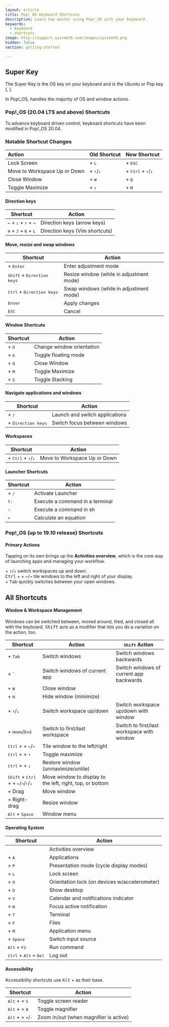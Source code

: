 ```yaml
---
layout: article
title: Pop!_OS Keyboard Shortcuts
description: Learn how master using Pop!_OS with your keyboard.
keywords:
  - keyboard
  - shortcuts
image: http://support.system76.com/images/system76.png
hidden: false
section: getting-started

---
```


## Super Key

The Super Key is the OS key on your keyboard and is the Ubuntu or Pop key (<kbd><i class="fl-ubuntu"></i></kbd>, <kbd><span class="fl-pop-key"></span></kbd>).

In Pop!\_OS, <kbd><span class="fl-pop-key"></span></kbd> handles the majority of OS and window actions.

### Pop!_OS (20.04 LTS and above) Shortcuts

To advance keyboard driven control, keyboard shortcuts have been modified in Pop!_OS 20.04.

### Notable Shortcut Changes

|          Action            |     Old Shortcut      |      New Shortcut  |
|:---------------------------| :-------------------- |--------------------|
Lock Screen                 | <kbd><span class="fl-pop-key"></span></kbd> + <kbd>L</kbd> | <kbd><span class="fl-pop-key"></span></kbd> + <kbd>ESC</kbd> |
Move to Workspace Up or Down | <kbd><span class="fl-pop-key"></span></kbd> + <kbd>↑</kbd>/<kbd>↓</kbd> | <kbd><span class="fl-pop-key"></span></kbd> + <kbd>Ctrl</kbd> + <kbd>↑</kbd>/<kbd>↓</kbd> |
Close Window                 | <kbd><span class="fl-pop-key"></span></kbd> + <kbd>W</kbd> | <kbd><span class="fl-pop-key"></span></kbd> + <kbd>Q</kbd>
Toggle Maximize              | <kbd><span class="fl-pop-key"></span></kbd> + <kbd>↑</kbd> | <kbd><span class="fl-pop-key"></span></kbd> + <kbd>M</kbd>



#### Direction keys

| Shortcut | Action |
| -------- | ------ |
| <kbd>←</kbd> + <kbd>↓</kbd> + <kbd>↑</kbd> + <kbd>→</kbd> | Direction keys (arrow keys) |
| <kbd>H</kbd> + <kbd>J</kbd> + <kbd>K</kbd> + <kbd>L</kbd> | Direction keys (Vim shortcuts) |

#### Move, resize and swap windows

| Shortcut | Action |
| -------- | ------ |
| <kbd><span class="fl-pop-key"></span></kbd> + <kbd>Enter</kbd> | Enter adjustment mode |
| <kbd>Shift</kbd> + <kbd>Direction keys</kbd> | Resize window (while in adjustment mode) |
| <kbd>Ctrl</kbd> + <kbd>Direction keys</kbd> | Swap windows (while in adjustment mode) |
| <kbd>Enter</kbd> | Apply changes |
| <kbd>ESC</kbd> | Cancel |

#### Window Shortcuts

| Shortcut | Action |
| -------- | ------ |
| <kbd><span class="fl-pop-key"></span></kbd> + <kbd>O</kbd> | Change window orientation |
| <kbd><span class="fl-pop-key"></span></kbd> + <kbd>G</kbd> | Toggle floating mode |
| <kbd><span class="fl-pop-key"></span></kbd> + <kbd>Q</kbd> | Close Window |
| <kbd><span class="fl-pop-key"></span></kbd> + <kbd>M</kbd> | Toggle Maximize |
| <kbd><span class="fl-pop-key"></span></kbd> + <kbd>S</kbd> | Toggle Stacking |

#### Navigate applications and windows

| Shortcut | Action |
| -------- | ------ |
| <kbd><span class="fl-pop-key"></span></kbd> + <kbd>/</kbd> | Launch and switch applications |
| <kbd><span class="fl-pop-key"></span></kbd> + <kbd>Direction keys</kbd> | Switch focus between windows |

#### Workspaces

| Shortcut | Action |
| -------- | ------ |
| <kbd><span class="fl-pop-key"></span></kbd> + <kbd>Ctrl</kbd> + <kbd>↑</kbd>/<kbd>↓</kbd> | Move to Workspace Up or Down |

#### Launcher Shortcuts

| Shortcut | Action |
| -------- | ------ |
| <kbd><span class="fl-pop-key"></span></kbd> + <kbd>/</kbd> | Activate Launcher |
| <kbd>t:</kbd> | Execute a command in a terminal |
| <kbd>:</kbd> | Execute a command in sh |
| <kbd>=</kbd> | Calculate an equation |

### Pop!_OS (up to 19.10 release) Shortcuts

#### Primary Actions

Tapping <kbd><span class="fl-pop-key"></span></kbd> on its own brings up the **Activities overview**, which is the core way of launching apps and managing your workflow.

<kbd><span class="fl-pop-key"></span></kbd> + <kbd>↑</kbd>/<kbd>↓</kbd> switch workspaces up and down.  
<kbd>Ctrl</kbd> + <kbd><span class="fl-pop-key"></span></kbd> + <kbd>←</kbd>/<kbd>→</kbd> tile windows to the left and right of your display.  
<kbd><span class="fl-pop-key"></span></kbd> + <kbd>Tab</kbd> quickly switches between your open windows.  

## All Shortcuts

#### Window & Workspace Management

Windows can be switched between, moved around, tiled, and closed all with the keyboard. <kbd>Shift</kbd> acts as a modifier that lets you do a variation on the action, too.

| Shortcut | Action  | <kbd>Shift</kbd> Action |
| -------- | --------- | ------ |
| <kbd><span class="fl-pop-key"></span></kbd> + <kbd>Tab</kbd> | Switch windows | Switch windows backwards |
| <kbd><span class="fl-pop-key"></span></kbd> + <kbd>`</kbd> | Switch windows of current app | Switch windows of current app backwards |
| <kbd><span class="fl-pop-key"></span></kbd> + <kbd>W</kbd> | Close window | |
| <kbd><span class="fl-pop-key"></span></kbd> + <kbd>H</kbd> | Hide window (minimize) | |
| <kbd><span class="fl-pop-key"></span></kbd> + <kbd>↑</kbd>/<kbd>↓</kbd> | Switch workspace up/down | Switch workspace up/down with window |
| <kbd><span class="fl-pop-key"></span></kbd> + <kbd>Home</kbd>/<kbd>End</kbd> | Switch to first/last workspace | Switch to first/last workspace with window |
| <kbd>Ctrl</kbd> + <kbd><span class="fl-pop-key"></span></kbd> + <kbd>←</kbd>/<kbd>→</kbd> | Tile window to the left/right | |
| <kbd>Ctrl</kbd> + <kbd><span class="fl-pop-key"></span></kbd> + <kbd>↑</kbd> | Toggle maximize | |
| <kbd>Ctrl</kbd> + <kbd><span class="fl-pop-key"></span></kbd> + <kbd>↓</kbd> | Restore window (unmaximize/untile) | |
| <kbd>Shift</kbd> + <kbd>Ctrl</kbd> + <kbd><span class="fl-pop-key"></span></kbd> + <kbd>←</kbd>/<kbd>→</kbd>/<kbd>↑</kbd>/<kbd>↓</kbd> | Move window to display to the left, right, top, or bottom | |
| <kbd><span class="fl-pop-key"></span></kbd> + Drag | Move window | |
| <kbd><span class="fl-pop-key"></span></kbd> + Right-drag | Resize window | |
| <kbd>Alt</kbd> + <kbd>Space</kbd> | Window menu |

#### Operating System

| Shortcut | Action |
| -------- | ------ |
| <kbd><span class="fl-pop-key"></span></kbd> | Activities overview |
| <kbd><span class="fl-pop-key"></span></kbd> + <kbd>A</kbd> | Applications |
| <kbd><span class="fl-pop-key"></span></kbd> + <kbd>P</kbd> | Presentation mode (cycle display modes) |
| <kbd><span class="fl-pop-key"></span></kbd> + <kbd>L</kbd> | Lock screen |
| <kbd><span class="fl-pop-key"></span></kbd> + <kbd>O</kbd> | Orientation lock (on devices w/accelerometer) |
| <kbd><span class="fl-pop-key"></span></kbd> + <kbd>D</kbd> | Show desktop |
| <kbd><span class="fl-pop-key"></span></kbd> + <kbd>V</kbd> | Calendar and notifications indicator |
| <kbd><span class="fl-pop-key"></span></kbd> + <kbd>N</kbd> | Focus active notification |
| <kbd><span class="fl-pop-key"></span></kbd> + <kbd>T</kbd> | Terminal |
| <kbd><span class="fl-pop-key"></span></kbd> + <kbd>F</kbd> | Files |
| <kbd><span class="fl-pop-key"></span></kbd> + <kbd>M</kbd> | Application menu |
| <kbd><span class="fl-pop-key"></span></kbd> + <kbd>Space</kbd> | Switch input source |
| <kbd>Alt</kbd> + <kbd>F2</kbd> | Run command |
| <kbd>Ctrl</kbd> + <kbd>Alt</kbd> + <kbd>Del</kbd> | Log out |

#### Accessibility

Accessibility shortcuts use <kbd>Alt</kbd> + <kbd><span class="fl-pop-key"></span></kbd> as their base.

| Shortcut | Action |
| -------- | ------ |
| <kbd>Alt</kbd> + <kbd><span class="fl-pop-key"></span></kbd> + <kbd>S</kbd> | Toggle screen reader |
| <kbd>Alt</kbd> + <kbd><span class="fl-pop-key"></span></kbd> + <kbd>8</kbd> | Toggle magnifier |
| <kbd>Alt</kbd> + <kbd><span class="fl-pop-key"></span></kbd> + <kbd>+</kbd>/<kbd>-</kbd> | Zoom in/out (when magnifier is active) |
